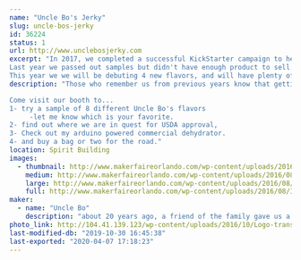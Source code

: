 ```yaml
---
name: "Uncle Bo's Jerky"
slug: uncle-bos-jerky
id: 36224
status: 1
url: http://www.unclebosjerky.com
excerpt: "In 2017, we completed a successful KickStarter campaign to help Uncle Bo get USDA approved.
Last year we passed out samples but didn't have enough product to sell.
This year we we will be debuting 4 new flavors, and will have plenty of all 8 flavors for sale!"
description: "Those who remember us from previous years know that getting Uncle Bo's Jerky LLC up and running has been a long time coming! We are at a pivotal point in the process; gearing up for bulk production and national sales! We have spent this past year working with a couple different co-packers to make sure my jerky recipe comes out perfect in bulk production and meets USDA approval. 

Come visit our booth to...
1- try a sample of 8 different Uncle Bo's flavors
     -let me know which is your favorite.
2- find out where we are in quest for USDA approval, 
3- Check out my arduino powered commercial dehydrator.
4- and buy a bag or two for the road."
location: Spirit Building
images:
  - thumbnail: http://www.makerfaireorlando.com/wp-content/uploads/2016/08/IMG_1192-2-1.jpg
    medium: http://www.makerfaireorlando.com/wp-content/uploads/2016/08/IMG_1192-2-1.jpg
    large: http://www.makerfaireorlando.com/wp-content/uploads/2016/08/IMG_1192-2-1.jpg
    full: http://www.makerfaireorlando.com/wp-content/uploads/2016/08/IMG_1192-2-1.jpg
maker:
  - name: "Uncle Bo"
    description: "about 20 years ago, a friend of the family gave us a food dehydrator, using the recipe that came with the unit I made some Beef jerky. It was awful! It was worse than the generic store bought stuff. As I make my own steak rubs, wing sauces etcetera ... I decided to make my own jerky recipe. After about 6 months of trial and error, I came up with my original recipe jerky. Using this as a base, I have created 7 additional flavors. "
photo_link: http://104.41.139.123/wp-content/uploads/2016/10/Logo-trans-1024x939.png
last-modified-db: "2019-10-30 16:45:38"
last-exported: "2020-04-07 17:18:23"
---
```

